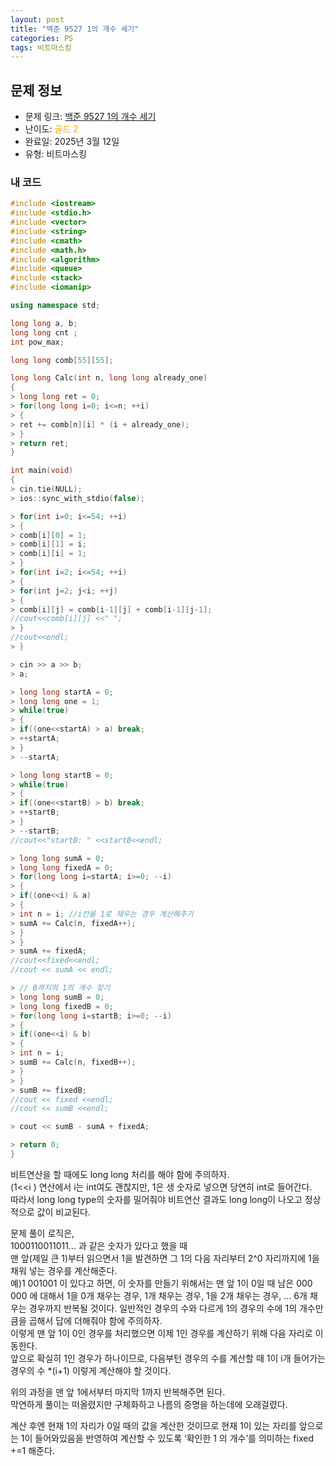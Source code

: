 ```yaml
---
layout: post
title: "백준 9527 1의 개수 세기"
categories: PS
tags: 비트마스킹
---
```


## 문제 정보
- 문제 링크: [백준 9527 1의 개수 세기](https://www.acmicpc.net/problem/9527)
- 난이도: <span style="color:#FFA500">골드 2</span>
- 완료일: 2025년 3월 12일
- 유형: 비트마스킹

### 내 코드

```C++
#include <iostream>
#include <stdio.h>
#include <vector>
#include <string>
#include <cmath>
#include <math.h>
#include <algorithm>
#include <queue>
#include <stack>
#include <iomanip>

using namespace std;

long long a, b;
long long cnt ;
int pow_max;

long long comb[55][55];

long long Calc(int n, long long already_one)
{
> long long ret = 0;
> for(long long i=0; i<=n; ++i)
> {
> ret += comb[n][i] * (i + already_one);
> }
> return ret;
}

int main(void)
{   
> cin.tie(NULL);
> ios::sync_with_stdio(false);

> for(int i=0; i<=54; ++i)
> {
> comb[i][0] = 1;
> comb[i][1] = i;
> comb[i][i] = 1;
> }
> for(int i=2; i<=54; ++i)
> {
> for(int j=2; j<i; ++j)
> {
> comb[i][j] = comb[i-1][j] + comb[i-1][j-1];
//cout<<comb[i][j] <<" ";            
> }
//cout<<endl;
> }

> cin >> a >> b;
> a;

> long long startA = 0;
> long long one = 1;
> while(true)
> {
> if((one<<startA) > a) break;
> ++startA;
> }
> --startA;

> long long startB = 0;
> while(true)
> {
> if((one<<startB) > b) break;
> ++startB;
> }
> --startB;
//cout<<"startB: " <<startB<<endl;

> long long sumA = 0;
> long long fixedA = 0;
> for(long long i=startA; i>=0; --i)
> {
> if((one<<i) & a)
> {
> int n = i; //i칸을 1로 채우는 경우 계산해주기
> sumA += Calc(n, fixedA++);
> }
> }
> sumA += fixedA;
//cout<<fixed<<endl;    
//cout << sumA << endl;

> // B까지의 1의 개수 찾기
> long long sumB = 0;
> long long fixedB = 0;
> for(long long i=startB; i>=0; --i)
> {
> if((one<<i) & b)
> {
> int n = i;
> sumB += Calc(n, fixedB++);
> }
> }
> sumB += fixedB;
//cout << fixed <<endl;
//cout << sumB <<endl;

> cout << sumB - sumA + fixedA;

> return 0;
}

```

비트연산을 할 때에도 long long 처리를 해야 함에 주의하자.  
(1<<i ) 연산에서 i는 int여도 괜찮지만, 1은 생 숫자로 넣으면 당연히 int로 들어간다.  
따라서 long long type의 숫자를 밀어줘야 비트연산 결과도 long long이 나오고 정상적으로 값이 비교된다.  

문제 풀이 로직은,   
1000110011011… 과 같은 숫자가 있다고 했을 때  
맨 앞(제일 큰 1)부터 읽으면서 1을 발견하면 그 1의 다음 자리부터 2^0 자리까지에 1을 채워 넣는 경우를 계산해준다.   
예)1 001001 이 있다고 하면, 이 숫자를 만들기 위해서는 맨 앞 1이 0일 때 남은 000 000 에 대해서 1을 0개 채우는 경우, 1개 채우는 경우, 1을 2개 채우는 경우, … 6개 채우는 경우까지 반복될 것이다. 일반적인 경우의 수와 다르게 1의 경우의 수에 1의 개수만큼을 곱해서 답에 더해줘야 함에 주의하자.  
이렇게 맨 앞 1이 0인 경우를 처리했으면 이제 1인 경우를 계산하기 위해 다음 자리로 이동한다.   
앞으로 확실히 1인 경우가 하나이므로, 다음부턴 경우의 수를 계산할 때 1이 i개 들어가는 경우의 수 *(i+1) 이렇게 계산해야 할 것이다.  

위의 과정을 맨 앞 1에서부터 마지막 1까지 반복해주면 된다.  
막연하게 풀이는 떠올렸지만 구체화하고 나름의 증명을 하는데에 오래걸렸다.   

계산 후엔 현재 1의 자리가 0일 때의 값을 계산한 것이므로 현재 1이 있는 자리를 앞으로는 1이 들어와있음을 반영하여 계산할 수 있도록 ‘확인한 1 의 개수’를 의미하는 fixed +=1 해준다.
